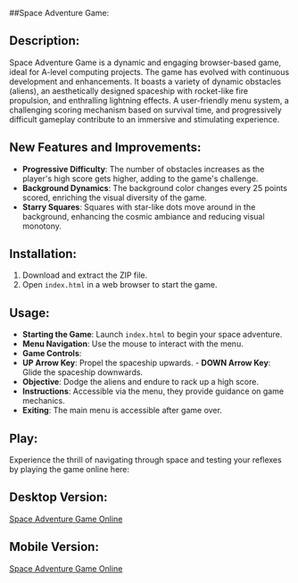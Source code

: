 ##Space Adventure Game:

## Description:
Space Adventure Game is a dynamic and engaging browser-based game, ideal for A-level computing projects. The game has evolved with continuous development and enhancements. It boasts a variety of dynamic obstacles (aliens), an aesthetically designed spaceship with rocket-like fire propulsion, and enthralling lightning effects. A user-friendly menu system, a challenging scoring mechanism based on survival time, and progressively difficult gameplay contribute to an immersive and stimulating experience.

## New Features and Improvements:
- **Progressive Difficulty**: The number of obstacles increases as the player's high score gets higher, adding to the game's challenge.
- **Background Dynamics**: The background color changes every 25 points scored, enriching the visual diversity of the game.
- **Starry Squares**: Squares with star-like dots move around in the background, enhancing the cosmic ambiance and reducing visual monotony.

## Installation:
1. Download and extract the ZIP file.
2. Open `index.html` in a web browser to start the game.

## Usage:
- **Starting the Game**: Launch `index.html` to begin your space adventure.
- **Menu Navigation**: Use the mouse to interact with the menu.
- **Game Controls**:
- **UP Arrow Key**: Propel the spaceship upwards. - **DOWN Arrow Key**: Glide the spaceship downwards.
- **Objective**: Dodge the aliens and endure to rack up a high score.
- **Instructions**: Accessible via the menu, they provide guidance on game mechanics.
- **Exiting**: The main menu is accessible after game over.


## Play:
Experience the thrill of navigating through space and testing your reflexes by playing the game online here:
## Desktop Version:
[Space Adventure Game Online](https://editor.p5js.org/karnagetm/full/LgvlzW1Ob)
## Mobile Version:
[Space Adventure Game Online](https://editor.p5js.org/karnagetm/full/JZsEbqkZ6)
